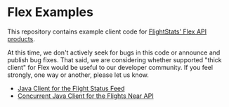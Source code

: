 # Flex Examples #

This repository contains example client code for [FlightStats' Flex API products](https://developer.flightstats.com/).

At this time, we don't actively seek for bugs in this code or announce and publish bug fixes. That said, we are considering whether supported "thick client" for Flex would be useful to our developer community. If you feel strongly, one way or another, please let us know.

* [Java Client for the Flight Status Feed](flight-status-feed/java)
* [Concurrent Java Client for the Flights Near API](flights-near/java)
